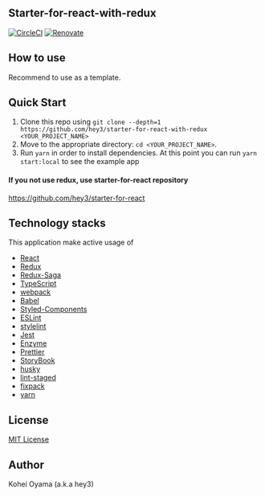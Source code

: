 ## Starter-for-react-with-redux

[![CircleCI](https://circleci.com/gh/hey3/starter-for-react-with-redux/tree/master.svg?style=svg)](https://circleci.com/gh/hey3/starter-for-react-with-redux/tree/master)
[![Renovate](https://img.shields.io/badge/renovate-enabled-brightgreen.svg)](https://renovatebot.com)

## How to use

Recommend to use as a template.

## Quick Start

1. Clone this repo using `git clone --depth=1 https://github.com/hey3/starter-for-react-with-redux <YOUR_PROJECT_NAME>`
2. Move to the appropriate directory: `cd <YOUR_PROJECT_NAME>`.
3. Run `yarn` in order to install dependencies. At this point you can run `yarn start:local` to see the example app

#### If you not use redux, use starter-for-react repository

https://github.com/hey3/starter-for-react

## Technology stacks

This application make active usage of
- [React](https://reactjs.org/) 
- [Redux](https://redux.js.org/)
- [Redux-Saga](https://redux-saga.js.org/)
- [TypeScript](https://www.typescriptlang.org/)
- [webpack](https://webpack.js.org/)
- [Babel](https://babeljs.io/)
- [Styled-Components](https://styled-components.com/)
- [ESLint](https://eslint.org/)
- [stylelint](https://stylelint.io/)
- [Jest](https://jestjs.io/)
- [Enzyme](https://www.enzyme.org/)
- [Prettier](https://prettier.io/)
- [StoryBook](https://storybook.js.org/)
- [husky](https://github.com/typicode/husky)
- [lint-staged](https://github.com/okonet/lint-staged)
- [fixpack](https://github.com/henrikjoreteg/fixpack)
- [yarn](https://yarnpkg.com)

## License

[MIT License](https://github.com/hey3/starter-for-react-with-redux/blob/master/LICENSE)

## Author

Kohei Oyama (a.k.a hey3)
